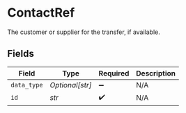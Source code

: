 # ContactRef

The customer or supplier for the transfer, if available.


## Fields

| Field              | Type               | Required           | Description        |
| ------------------ | ------------------ | ------------------ | ------------------ |
| `data_type`        | *Optional[str]*    | :heavy_minus_sign: | N/A                |
| `id`               | *str*              | :heavy_check_mark: | N/A                |